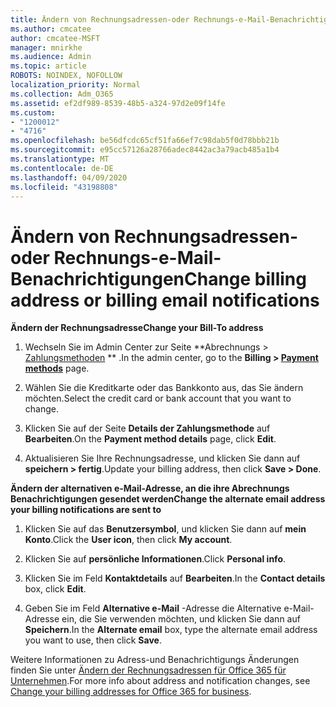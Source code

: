 ```yaml
---
title: Ändern von Rechnungsadressen-oder Rechnungs-e-Mail-Benachrichtigungen
ms.author: cmcatee
author: cmcatee-MSFT
manager: mnirkhe
ms.audience: Admin
ms.topic: article
ROBOTS: NOINDEX, NOFOLLOW
localization_priority: Normal
ms.collection: Adm_O365
ms.assetid: ef2df989-8539-48b5-a324-97d2e09f14fe
ms.custom:
- "1200012"
- "4716"
ms.openlocfilehash: be56dfcdc65cf51fa66ef7c98dab5f0d78bbb21b
ms.sourcegitcommit: e95cc57126a28766adec8442ac3a79acb485a1b4
ms.translationtype: MT
ms.contentlocale: de-DE
ms.lasthandoff: 04/09/2020
ms.locfileid: "43198808"
---
```

# <a name="change-billing-address-or-billing-email-notifications"></a><span data-ttu-id="ee7c3-102">Ändern von Rechnungsadressen-oder Rechnungs-e-Mail-Benachrichtigungen</span><span class="sxs-lookup"><span data-stu-id="ee7c3-102">Change billing address or billing email notifications</span></span>

<span data-ttu-id="ee7c3-103">**Ändern der Rechnungsadresse**</span><span class="sxs-lookup"><span data-stu-id="ee7c3-103">**Change your Bill-To address**</span></span>

1. <span data-ttu-id="ee7c3-104">Wechseln Sie im Admin Center zur Seite \*\*Abrechnungs > [Zahlungsmethoden](https://go.microsoft.com/fwlink/p/?linkid=2018806) \*\* .</span><span class="sxs-lookup"><span data-stu-id="ee7c3-104">In the admin center, go to the **Billing > [Payment methods](https://go.microsoft.com/fwlink/p/?linkid=2018806)** page.</span></span>

2. <span data-ttu-id="ee7c3-105">Wählen Sie die Kreditkarte oder das Bankkonto aus, das Sie ändern möchten.</span><span class="sxs-lookup"><span data-stu-id="ee7c3-105">Select the credit card or bank account that you want to change.</span></span>

3. <span data-ttu-id="ee7c3-106">Klicken Sie auf der Seite **Details der Zahlungsmethode** auf **Bearbeiten**.</span><span class="sxs-lookup"><span data-stu-id="ee7c3-106">On the **Payment method details** page, click **Edit**.</span></span>

4. <span data-ttu-id="ee7c3-107">Aktualisieren Sie Ihre Rechnungsadresse, und klicken Sie dann auf **speichern > fertig**.</span><span class="sxs-lookup"><span data-stu-id="ee7c3-107">Update your billing address, then click **Save > Done**.</span></span>

<span data-ttu-id="ee7c3-108">**Ändern der alternativen e-Mail-Adresse, an die ihre Abrechnungs Benachrichtigungen gesendet werden**</span><span class="sxs-lookup"><span data-stu-id="ee7c3-108">**Change the alternate email address your billing notifications are sent to**</span></span> 

1. <span data-ttu-id="ee7c3-109">Klicken Sie auf das **Benutzersymbol**, und klicken Sie dann auf **mein Konto**.</span><span class="sxs-lookup"><span data-stu-id="ee7c3-109">Click the **User icon**, then click **My account**.</span></span>

2. <span data-ttu-id="ee7c3-110">Klicken Sie auf **persönliche Informationen**.</span><span class="sxs-lookup"><span data-stu-id="ee7c3-110">Click **Personal info**.</span></span>

3. <span data-ttu-id="ee7c3-111">Klicken Sie im Feld **Kontaktdetails** auf **Bearbeiten**.</span><span class="sxs-lookup"><span data-stu-id="ee7c3-111">In the **Contact details** box, click **Edit**.</span></span>

4. <span data-ttu-id="ee7c3-112">Geben Sie im Feld **Alternative e-Mail** -Adresse die Alternative e-Mail-Adresse ein, die Sie verwenden möchten, und klicken Sie dann auf **Speichern**.</span><span class="sxs-lookup"><span data-stu-id="ee7c3-112">In the **Alternate email** box, type the alternate email address you want to use, then click **Save**.</span></span>

<span data-ttu-id="ee7c3-113">Weitere Informationen zu Adress-und Benachrichtigungs Änderungen finden Sie unter [Ändern der Rechnungsadressen für Office 365 für Unternehmen](https://docs.microsoft.com/microsoft-365/commerce/billing-and-payments/change-your-billing-addresses?view=o365-worldwide).</span><span class="sxs-lookup"><span data-stu-id="ee7c3-113">For more info about address and notification changes, see [Change your billing addresses for Office 365 for business](https://docs.microsoft.com/microsoft-365/commerce/billing-and-payments/change-your-billing-addresses?view=o365-worldwide).</span></span>
